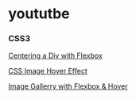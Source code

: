 # yoututbe

### CSS3
[Centering a Div with Flexbox](https://www.youtube.com/watch?v=hK7Oxvije1I)

[CSS Image Hover Effect](https://www.youtube.com/watch?v=hG0RMwj-11Y)

[Image Gallerry with Flexbox & Hover](https://www.youtube.com/watch?v=PJaWCH8lx4I&t=8s)